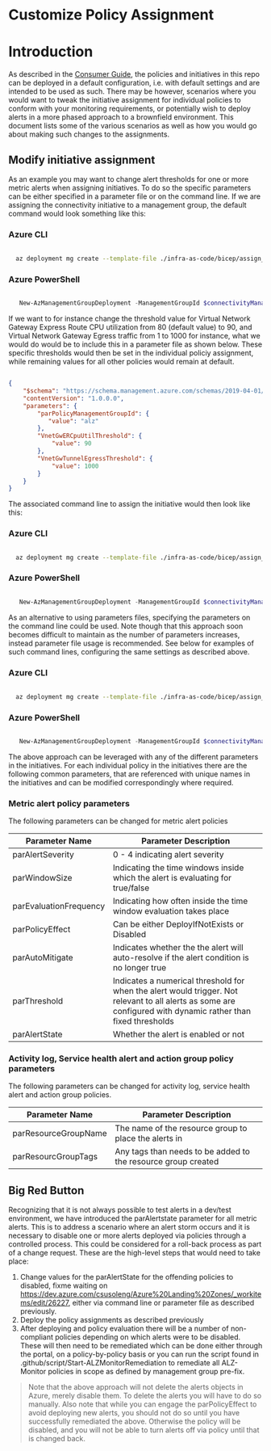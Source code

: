 <!-- markdownlint-disable -->
# Customize Policy Assignment
<!-- markdownlint-restore -->

# Introduction

As described in the [Consumer Guide](https://github.com/Azure/alz-monitor/wiki/ConsumerGuide), the policies and initiatives in this repo can be deployed in a default configuration, i.e. with default settings and are intended to be used as such. There may be however, scenarios where you would want to tweak the initiative assignment for individual policies to conform with your monitoring requirements, or potentially wish to deploy alerts in a more phased approach to a brownfield environment. This document lists some of the various scenarios as well as how you would go about making such changes to the assignments. 

## Modify initiative assignment

As an example you may want to change alert thresholds for one or more metric alerts when assigning initiatives. To do so the specific parameters can be either specified in a parameter file or on the command line. If we are assigning the connectivity initiative to a management group, the default command would look something like this:

### Azure CLI

```bash
  
  az deployment mg create --template-file ./infra-as-code/bicep/assign_initiatives_connectivity.bicep --location $location --management-group-id $connectivityManagementGroup --parameters parPolicyManagementGroupId=$managementGroupId

```

### Azure PowerShell

```powershell

   New-AzManagementGroupDeployment -ManagementGroupId $connectivityManagementGroup -Location $location -TemplateFile ./infra-as-code/bicep/assign_initiatives_connectivity.bicep -parPolicyManagementGroupId $managementGroupId

```

If we want to for instance change the threshold value for Virtual Network Gateway Express Route CPU utilization from 80 (default value) to 90, and Virtual Network Gateway Egress traffic from 1 to 1000 for instance, what we would do would be to include this in a parameter file as shown below. These specific thresholds would then be set in the individual policiy assignment, while remaining values for all other policies would remain at default. 

```json

{
    "$schema": "https://schema.management.azure.com/schemas/2019-04-01/deploymentParameters.json#",
    "contentVersion": "1.0.0.0",
    "parameters": {
        "parPolicyManagementGroupId": {
           "value": "alz"
        },
        "VnetGwERCpuUtilThreshold": {
            "value": 90
        },
        "VnetGwTunnelEgressThreshold": {
            "value": 1000
        }
    }
}

```
The associated command line to assign the initiative would then look like this:

### Azure CLI

```bash

  az deployment mg create --template-file ./infra-as-code/bicep/assign_initiatives_connectivity.bicep --location $location --management-group-id $connectivityManagementGroup --parameters <path to parameter file>

```

### Azure PowerShell

```powershell

   New-AzManagementGroupDeployment -ManagementGroupId $connectivityManagementGroup -Location $location -TemplateFile ./infra-as-code/bicep/assign_initiatives_connectivity.bicep - TemplateParameterFile <path to parameter file>

```

As an alternative to using parameters files, specifying the parameters on the command line could be used. Note though that this approach soon becomes difficult to maintain as the number of parameters increases, instead parameter file usage is recommended. See below for examples of such command lines, configuring the same settings as described above.

### Azure CLI

```bash
  
  az deployment mg create --template-file ./infra-as-code/bicep/assign_initiatives_connectivity.bicep --location $location --management-group-id $connectivityManagementGroup --parameters parPolicyManagementGroupId=$managementGroupId VnetGwERCpuUtilThreshold=90 VnetGwTunnelEgressThreshold=1000

```

### Azure PowerShell

```powershell

   New-AzManagementGroupDeployment -ManagementGroupId $connectivityManagementGroup -Location $location -TemplateFile ./infra-as-code/bicep/assign_initiatives_connectivity.bicep -parPolicyManagementGroupId $managementGroupId -VnetGwERCpuUtilThreshold 90 -VnetGwTunnelEgressThreshold 1000

```

The above approach can be leveraged with any of the different parameters in the initiatives. For each individual policy in the initiatives there are the following common parameters, that are referenced with unique names in the initiatives and can be modified correspondingly where required.

### Metric alert policy parameters

The following parameters can be changed for metric alert policies

| **Parameter Name** | **Parameter Description** |
|----------|----------|
| parAlertSeverity | 0 - 4 indicating alert severity |
| parWindowSize | Indicating the time windows inside which the alert is evaluating for true/false |
| parEvaluationFrequency | Indicating how often inside the time window evaluation takes place |
| parPolicyEffect | Can be either DeployIfNotExists or Disabled |
| parAutoMitigate | Indicates whether the the alert will auto-resolve if the alert condition is no longer true |
| parThreshold | Indicates a numerical threshold for when the alert would trigger. Not relevant to all alerts as some are configured with dynamic rather than fixed thresholds |
| parAlertState | Whether the alert is enabled or not |
### Activity log, Service health alert and action group policy parameters 

The following parameters can be changed for activity log, service health alert and action group policies.

| **Parameter Name** | **Parameter Description** |
|----------|----------|
| parResourceGroupName | The name of the resource group to place the alerts in |
| parResourcGroupTags | Any tags than needs to be added to the resource group created |

## Big Red Button

Recognizing that it is not always possible to test alerts in a dev/test environment, we have introduced the parAlertstate parameter for all metric alerts. This is to address a scenario where   an alert storm occurs and it is necessary to disable one or more alerts deployed via policies through a controlled process. This could be considered for a roll-back process as part of a change request.
These are the high-level steps that would need to take place:
1. Change values for the parAlertState for the offending policies to disabled, fixme waiting on https://dev.azure.com/csusoleng/Azure%20Landing%20Zones/_workitems/edit/26227, either via command line or parameter file as described previously.
3. Deploy the policy assignments as described previously
4. After deploying and policy evaluation there will be a number of non-compliant policies depending on which alerts were to be disabled. These will then need to be remediated which can be done either through the portal, on a policy-by-policy basis or you can run the script found in .github/script/Start-ALZMonitorRemediation to remediate all ALZ-Monitor policies in scope as defined by management group pre-fix.
> Note that the above approach will not delete the alerts objects in Azure, merely disable them. To delete the alerts you will have to do so manually.
> Also note that while you can engage the parPolicyEffect to avoid deploying new alerts, you should not do so until you have successfully remediated the above. Otherwise the policy will be disabled, and you will not be able to turn alerts off via policy until that is changed back. 

